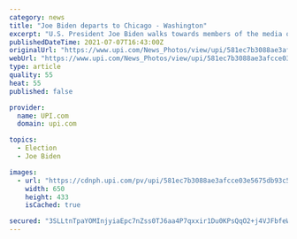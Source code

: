 ```yaml
---
category: news
title: "Joe Biden departs to Chicago - Washington"
excerpt: "U.S. President Joe Biden walks towards members of the media on the South Lawn of the White House in Washington before his departure to Chicago on Wednesday, July 7, 2021. Biden is to deliver remarks on his Build Back Better agenda at McHenry County College in Crystal Lake,"
publishedDateTime: 2021-07-07T16:43:00Z
originalUrl: "https://www.upi.com/News_Photos/view/upi/581ec7b3088ae3afcce03e5675db93c5/Joe-Biden-departs-to-Chicago-Washington/"
webUrl: "https://www.upi.com/News_Photos/view/upi/581ec7b3088ae3afcce03e5675db93c5/Joe-Biden-departs-to-Chicago-Washington/"
type: article
quality: 55
heat: 55
published: false

provider:
  name: UPI.com
  domain: upi.com

topics:
  - Election
  - Joe Biden

images:
  - url: "https://cdnph.upi.com/pv/upi/581ec7b3088ae3afcce03e5675db93c5/BIDEN-SOUTH-LAWN.jpg"
    width: 650
    height: 433
    isCached: true

secured: "3SLLtnTpaYOMInjyiaEpc7nZss0TJ6aa4P7qxxir1Du0KPsQqO2+j4VJFbfeWqWRr3H6W4DYDOsIC5R5u2QRH42ngQhjAN4oWaMkcUE8gOWtm6kyPIWfAbiBpBdvW0HewF/+jZjUUdE30k2PgEOhgR3Chkp+9WO75kGUaXN5WaJXeSFqQtFDJjeftDhkLe/qaXeVfrwAJUCVn+qwPwAXVBd7DLVlw1ZwtiH/rBCj/Vleu7l6gngxTHrS47T1yg+LgwRR94YudrdCoz8trFnX/wTMni627NoRbQYY8vwGBEWtQXZNlA2f1IcknDwDIksolQ+4odrFRJzDf/uUwb1geqBAn2pcgoqhJ4a0/hDml9Q=;GWUZZovGsok2+3XulqlB/w=="
---
```


